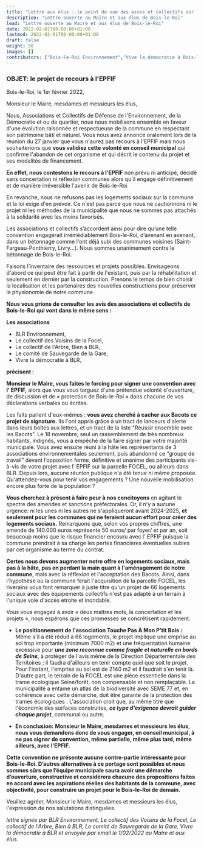 ```yaml
---
title: "Lettre aux élus : le point de vue des assos et collectifs sur le recours à l'EPFIF"
description: "Lettre ouverte au Maire et aux élus de Bois-le-Roi"
lead: "Lettre ouverte au Maire et aux élus de Bois-le-Roi"
date: 2022-02-01T00:00:00+01:00
lastmod: 2022-02-01T00:00:00+01:00
draft: false
weight: 50
images: []
contributors: ["Bois-le-Roi Environnement","Vive la démocratie à Bois-le-Roi","Touche pas à mon p'tit bois","Collectif de l'arbre","Collectif des voisins de la Foccel","Bien à Bois-le-Roi","Comité de sauvegarde du quartier de la gare"]
---
```


### OBJET: le projet de recours à l'EPFIF

Bois-le-Roi, le 1er février 2022,

Monsieur le Maire, mesdames et messieurs les élus,

Nous, Associations et Collectifs de Défense de l'Environnement, de la Démocratie et ou de quartier, nous nous mobilisons ensemble en faveur d'une évolution raisonnée et respectueuse de la commune en respectant son patrimoine bâti et naturel.
Vous nous avez annoncé oralement lors de la réunion du 27 janvier que vous n'aurez pas recours à l'EPFIF mais nous souhaiterions que **vous validiez cette volonté en conseil municipal** qui confirme l'abandon de cet organisme et qui décrit le contenu du projet et ses modalités de financement.

**En effet, nous contestons le recours à l'EPFIF** non prévu ni anticipé, décidé sans concertation ni réflexion communes alors qu'il engage définitivement et de manière irréversible l'avenir de Bois-le-Roi.

En revanche, nous ne refusons pas les logements sociaux sur la commune et la loi exige d'en prévoir. Ce n'est pas parce que nous ne cautionnons ni le projet ni les méthodes de la municipalité que nous ne sommes pas attachés à la solidarité avec les moins favorisés.
 
Les associations et collectifs s’accordent ainsi pour dire qu’une telle convention engagerait irrémédiablement Bois-le-Roi, d’avenant en avenant, dans un bétonnage comme l'ont déjà subi des communes voisines (Saint-Fargeau-Ponthierry, Livry...). Nous sommes unanimement contre le bétonnage de Bois-le-Roi.
 
Faisons l’inventaire des ressources et projets possibles. Envisageons d'abord ce qui peut être fait à partir de l'existant, puis par la réhabilitation et seulement en dernier par la construction. Prenons le temps de bien choisir la localisation et les partenaires des nouvelles constructions pour préserver la physionomie de notre commune.
 
**Nous vous prions de consulter les avis des associations et collectifs de Bois-le-Roi qui vont dans le même sens :**

**Les associations** 
- BLR Environnement,
- Le collectif des Voisins de la Focel,
- Le collectif de l'Arbre, Bien à BLR,
- Le comité de Sauvegarde de la Gare,
- Vivre la démocratie à BLR,

**précisent :**

**Monsieur le Maire, vous faites le forcing pour signer une convention avec l' EPFIF,** alors que vous vous targuez d'une prétendue volonté d'ouverture, de discussion et de « protection de Bois-le-Roi » dans chacune de vos déclarations verbales ou écrites.

Les faits parlent d'eux-mêmes : **vous avez cherché à cacher aux Bacots ce projet de signature.** Ils l'ont appris grâce à un tract de lanceurs d'alerte dans leurs boîtes aux lettres, et un tract de la liste "Réussir ensemble avec les Bacots". Le 18 novembre, seul un rassemblement de très nombreux habitants, indignés, vous a empêché de la faire signer par votre majorité municipale. Vous avez ensuite réuni à la hâte les représentants de 3 associations environnementales seulement, puis abandonné ce “groupe de travail” devant l’opposition ferme, définitive et unanime des participants vis-à-vis de votre projet avec l' EPFIF sur la parcelle FOCEL, ou ailleurs dans BLR. Depuis lors, aucune réunion publique n'a été tenue ni même proposée. Qu'attendez-vous pour tenir vos engagements ? Une nouvelle mobilisation encore plus forte de la population ?

**Vous cherchez à présent à faire peur à nos concitoyens** en agitant le spectre des amendes et sanctions préfectorales. Or, il n'y a aucune urgence: ni les unes ni les autres ne s'appliqueront avant 2024-2025, **et seulement pour les communes qui ne feraient aucun effort pour créer des logements sociaux.**  Remarquons que, selon vos propres chiffres, une amende de 140.000 euros représente 50 euros/ par foyer/ et par an, soit beaucoup moins que le risque financier encouru avec l' EPFIF puisque la commune prendrait à sa charge les pertes financières éventuelles subies par cet organisme au terme du contrat.

**Certes nous devons augmenter notre offre en logements sociaux, mais pas à la hâte, pas en perdant la main quant à l'aménagement de notre commune**, mais avec la réflexion et l'acceptation des Bacots. Ainsi, dans l'hypothèse où la commune ferait l'acquisition de la parcelle FOCEL, les riverains vous font remarquer à juste titre qu'un projet de 66 logements sociaux avec des équipements collectifs n'est pas adapté à un terrain à l'unique voie d'accès étroite et inondable.

Vous vous engagez à avoir « deux maîtres mots, la concertation et les projets », nous espérons que ces promesses se concrétisent rapidement.

- **Le positionnement de l'association Touche Pas À Mon P’tit Bois  :**
Même s'il a été réduit à 66 logements, le projet implique une emprise au sol trop importante (minimum 7000 m2) et une fréquentation humaine excessive pour ***une zone reconnue comme fragile et naturelle en bords de Seine***, à protéger de l'avis même de la Direction Départementale des Territoires ; il faudra d'ailleurs en tenir compte quel que soit le projet. Pour l'instant, l'emprise au sol est de 2140 m2 et il faudrait s'en tenir là. D'autre part, le terrain de la FOCEL est une pièce essentielle dans la trame écologique Seine/forêt, non compensable et non remplaçable. La municipalité a entamé un atlas de la biodiversité avec SEME 77 et, en cohérence avec cette démarche, doit être garante de la protection des trames écologiques . L'association croit que, au même titre que l'économie des surfaces construites, ***ce type d'exigence devrait guider chaque projet***,  communal ou autre.

- **En conclusion:**
**Monsieur le Maire, mesdames et messieurs les élus, nous vous demandons donc de vous engager, en conseil municipal, à ne pas signer de convention, même partielle, même plus tard, même ailleurs, avec l'EPFIF.**

**Cette convention ne présente aucune contre-partie intéressante pour Bois-le-Roi. D’autres alternatives à ce portage sont possibles et nous sommes sûrs que l’équipe municipale saura avoir une démarche d’ouverture, constructive et considérera chacune des propositions faites en accord avec les aspirations réelles des habitants de la commune, avec objectivité, pour construire un projet pour le Bois-le-Roi de demain.**

Veuillez agréer, Monsieur le Maire, mesdames et messieurs les élus, l'expression de nos salutations distinguées.

*lettre signée par BLR Environnement, Le collectif des Voisins de la Focel, Le collectif de l'Arbre, Bien à BLR, Le comité de Sauvegarde de la Gare, Vivre la démocratie à BLR et envoyée par email le 1/02/2022 au Maire et aux élus.*
